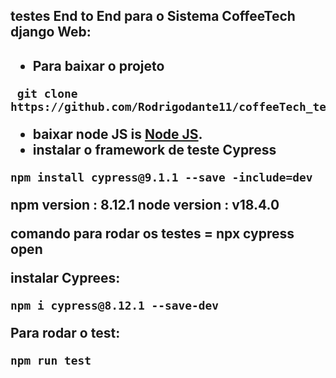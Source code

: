 <h2 aligh="center"> testes End to End para o Sistema CoffeeTech django Web: <h2>

- Para baixar o projeto 

```
 git clone https://github.com/Rodrigodante11/coffeeTech_test_E2E.git
```

- baixar node JS is [Node JS](https://nodejs.org/pt-br).
- instalar o framework de teste Cypress
```
npm install cypress@9.1.1 --save -include=dev 
```

npm version : 8.12.1
node version : v18.4.0

comando para rodar os testes = npx cypress open

instalar Cyprees: 
```
npm i cypress@8.12.1 --save-dev
```

Para rodar o test:
```
npm run test
```
